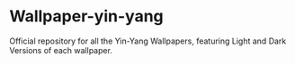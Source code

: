 # Wallpaper-yin-yang
Official repository for all the Yin-Yang Wallpapers, featuring Light and Dark Versions of each wallpaper.
